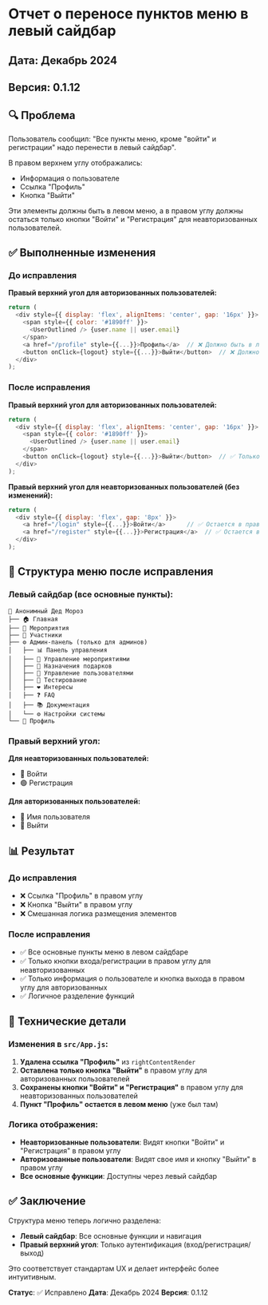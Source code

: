 # Отчет о переносе пунктов меню в левый сайдбар

## Дата: Декабрь 2024
## Версия: 0.1.12

## 🔍 Проблема

Пользователь сообщил: "Все пункты меню, кроме "войти" и регистрации" надо перенести в левый сайдбар". 

В правом верхнем углу отображались:
- Информация о пользователе
- Ссылка "Профиль" 
- Кнопка "Выйти"

Эти элементы должны быть в левом меню, а в правом углу должны остаться только кнопки "Войти" и "Регистрация" для неавторизованных пользователей.

## ✅ Выполненные изменения

### До исправления
**Правый верхний угол для авторизованных пользователей:**
```javascript
return (
  <div style={{ display: 'flex', alignItems: 'center', gap: '16px' }}>
    <span style={{ color: '#1890ff' }}>
      <UserOutlined /> {user.name || user.email}
    </span>
    <a href="/profile" style={{...}}>Профиль</a>  // ❌ Должно быть в левом меню
    <button onClick={logout} style={{...}}>Выйти</button>  // ❌ Должно быть в левом меню
  </div>
);
```

### После исправления
**Правый верхний угол для авторизованных пользователей:**
```javascript
return (
  <div style={{ display: 'flex', alignItems: 'center', gap: '16px' }}>
    <span style={{ color: '#1890ff' }}>
      <UserOutlined /> {user.name || user.email}
    </span>
    <button onClick={logout} style={{...}}>Выйти</button>  // ✅ Только кнопка выхода
  </div>
);
```

**Правый верхний угол для неавторизованных пользователей (без изменений):**
```javascript
return (
  <div style={{ display: 'flex', gap: '8px' }}>
    <a href="/login" style={{...}}>Войти</a>      // ✅ Остается в правом углу
    <a href="/register" style={{...}}>Регистрация</a>  // ✅ Остается в правом углу
  </div>
);
```

## 🎯 Структура меню после исправления

### Левый сайдбар (все основные пункты):
```
🎅 Анонимный Дед Мороз
├── 🏠 Главная
├── 🎁 Мероприятия  
├── 👥 Участники
├── ⚙️ Админ-панель (только для админов)
│   ├── 📊 Панель управления
│   ├── 📅 Управление мероприятиями
│   ├── 🎁 Назначения подарков
│   ├── 👥 Управление пользователями
│   ├── 🧪 Тестирование
│   ├── ❤️ Интересы
│   ├── ❓ FAQ
│   ├── 📚 Документация
│   └── ⚙️ Настройки системы
└── 👤 Профиль
```

### Правый верхний угол:
**Для неавторизованных пользователей:**
- 🔵 Войти
- 🟢 Регистрация

**Для авторизованных пользователей:**
- 👤 Имя пользователя
- 🔴 Выйти

## 📊 Результат

### До исправления
- ❌ Ссылка "Профиль" в правом углу
- ❌ Кнопка "Выйти" в правом углу
- ❌ Смешанная логика размещения элементов

### После исправления
- ✅ Все основные пункты меню в левом сайдбаре
- ✅ Только кнопки входа/регистрации в правом углу для неавторизованных
- ✅ Только информация о пользователе и кнопка выхода в правом углу для авторизованных
- ✅ Логичное разделение функций

## 🔧 Технические детали

### Изменения в `src/App.js`:
1. **Удалена ссылка "Профиль"** из `rightContentRender`
2. **Оставлена только кнопка "Выйти"** в правом углу для авторизованных пользователей
3. **Сохранены кнопки "Войти" и "Регистрация"** в правом углу для неавторизованных пользователей
4. **Пункт "Профиль" остается в левом меню** (уже был там)

### Логика отображения:
- **Неавторизованные пользователи**: Видят кнопки "Войти" и "Регистрация" в правом углу
- **Авторизованные пользователи**: Видят свое имя и кнопку "Выйти" в правом углу
- **Все основные функции**: Доступны через левый сайдбар

## ✅ Заключение

Структура меню теперь логично разделена:
- **Левый сайдбар**: Все основные функции и навигация
- **Правый верхний угол**: Только аутентификация (вход/регистрация/выход)

Это соответствует стандартам UX и делает интерфейс более интуитивным.

**Статус**: ✅ Исправлено
**Дата**: Декабрь 2024
**Версия**: 0.1.12
